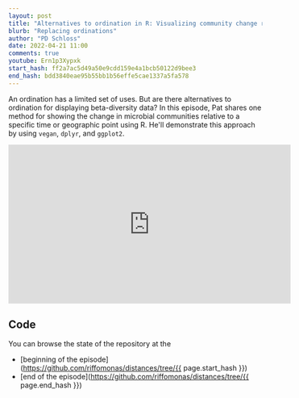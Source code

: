 ```yaml
---
layout: post
title: "Alternatives to ordination in R: Visualizing community change relative to a specific point (CC206)"
blurb: "Replacing ordinations"
author: "PD Schloss"
date: 2022-04-21 11:00
comments: true
youtube: Ern1p3Xypxk
start_hash: ff2a7ac5d49a50e9cdd159e4a1bcb50122d9bee3
end_hash: bdd3840eae95b55bb1b56effe5cae1337a5fa578
---
```


An ordination has a limited set of uses. But are there alternatives to ordination for displaying beta-diversity data? In this episode, Pat shares one method for showing the change in microbial communities relative to a specific time or geographic point using R. He'll demonstrate this approach by using `vegan`, `dplyr`, and `ggplot2`.


<iframe style="margin: 0 auto;display:block;" width="560" height="315" src="https://www.youtube.com/embed/{{ page.youtube }}" frameborder="0" allow="accelerometer; autoplay; encrypted-media; gyroscope; picture-in-picture" allowfullscreen></iframe>


## Code

You can browse the state of the repository at the
* [beginning of the episode](https://github.com/riffomonas/distances/tree/{{ page.start_hash }})
* [end of the episode](https://github.com/riffomonas/distances/tree/{{ page.end_hash }})
